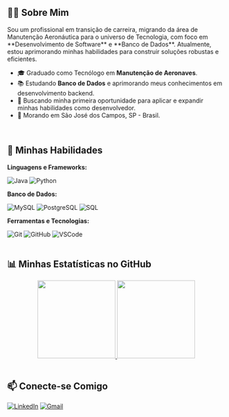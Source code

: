 ## 👨‍💻 Sobre Mim

<p align="left">
  Sou um profissional em transição de carreira, migrando da área de Manutenção Aeronáutica para o universo de Tecnologia, com foco em **Desenvolvimento de Software** e **Banco de Dados**. Atualmente, estou aprimorando minhas habilidades para construir soluções robustas e eficientes.
</p>

- 🎓 Graduado como Tecnólogo em **Manutenção de Aeronaves**.
- 📚 Estudando **Banco de Dados** e aprimorando meus conhecimentos em desenvolvimento backend.
- 🌱 Buscando minha primeira oportunidade para aplicar e expandir minhas habilidades como desenvolvedor.
- 📍 Morando em São José dos Campos, SP - Brasil.

<br>

## 🚀 Minhas Habilidades

<div align="left">
  <p><strong>Linguagens e Frameworks:</strong></p>
  <img src="https://img.shields.io/badge/Java-ED8B00?style=for-the-badge&logo=openjdk&logoColor=white" alt="Java"/>
  <img src="https://img.shields.io/badge/Python-3776AB?style=for-the-badge&logo=python&logoColor=white" alt="Python"/>
  <p><strong>Banco de Dados:</strong></p>
  <img src="https://img.shields.io/badge/MySQL-005C84?style=for-the-badge&logo=mysql&logoColor=white" alt="MySQL"/>
  <img src="https://img.shields.io/badge/PostgreSQL-316192?style=for-the-badge&logo=postgresql&logoColor=white" alt="PostgreSQL"/>
  <img src="https://img.shields.io/badge/SQL-025E8C?style=for-the-badge&logo=microsoft-sql-server&logoColor=white" alt="SQL"/>

  <p><strong>Ferramentas e Tecnologias:</strong></p>
  <img src="https://img.shields.io/badge/GIT-E44C30?style=for-the-badge&logo=git&logoColor=white" alt="Git"/>
  <img src="https://img.shields.io/badge/GitHub-100000?style=for-the-badge&logo=github&logoColor=white" alt="GitHub"/>
  <img src="https://img.shields.io/badge/VSCode-0078D4?style=for-the-badge&logo=visual%20studio%20code&logoColor=white" alt="VSCode"/>
</div>

<br>

## 📊 Minhas Estatísticas no GitHub

<div align="center">
  <a href="https://github.com/matquirin0">
    <img height="180em" src="https://github-readme-stats.vercel.app/api?username=matquirin0&show_icons=true&theme=tokyonight&include_all_commits=true&count_private=true"/>
    <img height="180em" src="https://github-readme-stats.vercel.app/api/top-langs/?username=matquirin0&layout=compact&langs_count=7&theme=tokyonight"/>
  </a>
</div>

<br>

## 📫 Conecte-se Comigo

<p align="left">
  <a href="https://www.linkedin.com/in/matheus-pquirino/" target="_blank"><img src="https://img.shields.io/badge/LinkedIn-0077B5?style=for-the-badge&logo=linkedin&logoColor=white" alt="LinkedIn"></a>
  <a href="mailto:contato.matheuspquirino@gmail.com"><img src="https://img.shields.io/badge/Gmail-D14836?style=for-the-badge&logo=gmail&logoColor=white" alt="Gmail"></a>
</p>
